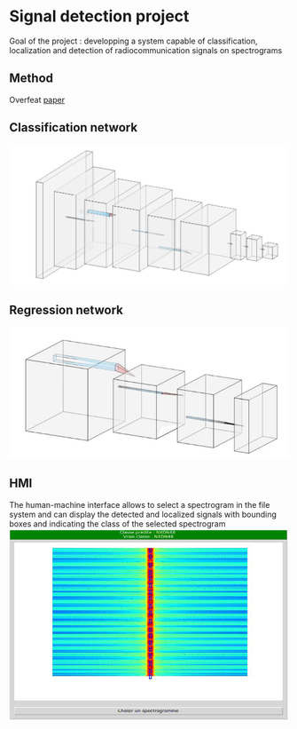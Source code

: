 # Signal detection project
Goal of the project : developping a system capable of classification, localization and detection of
radiocommunication signals on spectrograms
## Method
Overfeat <a href="https://arxiv.org/pdf/1312.6229.pdf">paper</a>
## Classification network
<img src = 'img/classifier.png'></img>
## Regression network
<img src = 'img/regressor.png'></img>
## HMI

The human-machine interface allows to select a spectrogram in the file system and can display the detected and localized signals with
bounding boxes and indicating the class of the selected spectrogram
<img src = 'img/hmi.png'></img>
